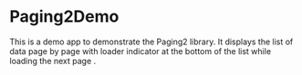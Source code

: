 # Paging2Demo
This is a demo app to demonstrate the Paging2 library. It displays the list of data page by page with loader indicator at the bottom of the list while loading the next  page .
